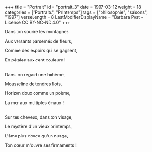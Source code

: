 +++
title = "Portrait"
id = "portrait_3"
date = 1997-03-12
weight = 18
categories = ["Portraits", "Printemps"]
tags = ["philosophie", "saisons", "1997"]
verseLength = 8
LastModifierDisplayName = "Barbara Post - Licence CC BY-NC-ND 4.0"
+++

Dans ton sourire les montagnes

Aux versants parsemés de fleurs,

Comme des espoirs qui se gagnent,

En pétales aux cent couleurs !

 \
Dans ton regard une bohème,

Mousseline de tendres flots,

Horizon doux comme un poème,

La mer aux multiples émaux !

 \
Sur tes cheveux, dans ton visage,

Le mystère d'un vieux printemps,

L'âme plus douce qu'un nuage,

Ton cœur m'ouvre ses firmaments !
